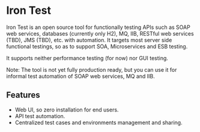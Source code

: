 # Iron Test
Iron Test is an open source tool for functionally testing APIs such as SOAP web services, databases (currently only H2), MQ, IIB, RESTful web services (TBD), JMS (TBD), etc. with automation. It targets most server side functional testings, so as to support SOA, Microservices and ESB testing.

It supports neither performance testing (for now) nor GUI testing.

Note: The tool is not yet fully production ready, but you can use it for informal test automation of SOAP web services, MQ and IIB.

## Features
- Web UI, so zero installation for end users.
- API test automation.
- Centralized test cases and environments management and sharing.

